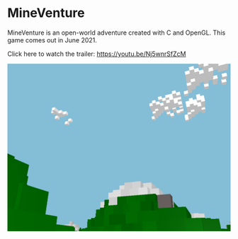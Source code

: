 # MineVenture

MineVenture is an open-world adventure created with C and OpenGL. This game comes out in June 2021.

Click here to watch the trailer:
https://youtu.be/Nj5wnrSfZcM

![](images/Picture1.png)
